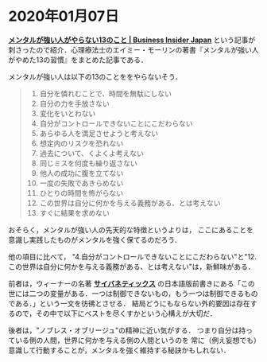 # 2020年01月07日 


**[メンタルが強い人がやらない13のこと | Business Insider Japan](https://www.businessinsider.jp/post-204711?mode=slide&p=2)** 
という記事が刺さったので紹介．心理療法士のエイミー・モーリンの著書『メンタルが強い人がやめた13の習慣』をまとめた記事である．

メンタルが強い人は以下の13のことををやらないそう．

>1. 自分を憐れむことで、時間を無駄にしない
>2. 自分の力を手放さない
>3. 変化をいとわない
>4. 自分がコントロールできないことにこだわらない
>5. あらゆる人を満足させようと考えない
>6. 想定内のリスクを恐れない
>7. 過去について、くよくよ考えない
>8. 同じミスを何度も繰り返さない
>9. 他人の成功に腹を立てない
>10. 一度の失敗であきらめない
>11. ひとりの時間を怖がらない
>12. この世界は自分に何かを与える義務がある、とは考えない
>13. すぐに結果を求めない

おそらく，メンタルが強い人の先天的な特徴というよりは，
ここにあることを意識し実践したものがメンタルを強く保てるのだろう．

他の項目に比べて，
"4.自分がコントロールできないことにこだわらない"と"12.この世界は自分に何かを与える義務がある、とは考えない"は，新鮮味がある．

前者は，ウィーナーの名著 **[サイバネティックス](https://www.amazon.co.jp/dp/product/400339481X)** の日本語版前書きにある「この世には二つの変量がある．一つは制御できないもの，もう一つは制御できるものである．」という一文を彷彿とさせる．
結局どうにもならない外的要因は存在するので，その中で以下にベストを尽くすかという心構えが大切だ．


後者は，"ノブレス・オブリージュ"の精神に近い気がする．
つまり自分は持っている側の人間，世界に何かを与える側の人間というのを
常に（例え妄想でも）意識して行動することが，メンタルを強く維持する秘訣かもしれない．
